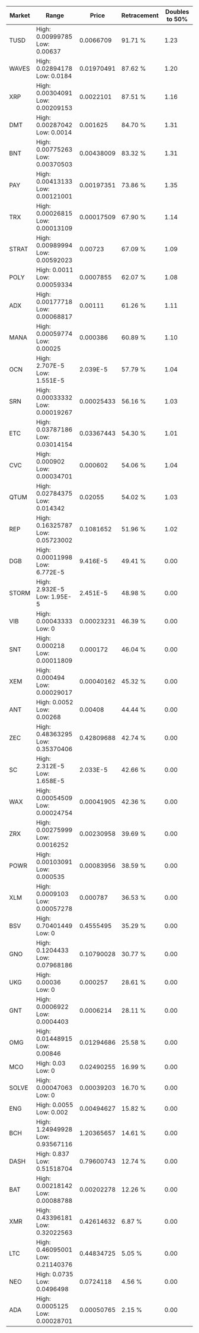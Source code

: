 | Market | Range | Price| Retracement | Doubles to 50% |
| --- | --- | --- | --- | --- |
| TUSD | High: 0.00999785<br />Low: 0.00637 | 0.0066709 | 91.71 % | 1.23 |
| WAVES | High: 0.02894178<br />Low: 0.0184 | 0.01970491 | 87.62 % | 1.20 |
| XRP | High: 0.00304091<br />Low: 0.00209153 | 0.0022101 | 87.51 % | 1.16 |
| DMT | High: 0.00287042<br />Low: 0.0014 | 0.001625 | 84.70 % | 1.31 |
| BNT | High: 0.00775263<br />Low: 0.00370503 | 0.00438009 | 83.32 % | 1.31 |
| PAY | High: 0.00413133<br />Low: 0.00121001 | 0.00197351 | 73.86 % | 1.35 |
| TRX | High: 0.00026815<br />Low: 0.00013109 | 0.00017509 | 67.90 % | 1.14 |
| STRAT | High: 0.00989994<br />Low: 0.00592023 | 0.00723 | 67.09 % | 1.09 |
| POLY | High: 0.0011<br />Low: 0.00059334 | 0.0007855 | 62.07 % | 1.08 |
| ADX | High: 0.00177718<br />Low: 0.00068817 | 0.00111 | 61.26 % | 1.11 |
| MANA | High: 0.00059774<br />Low: 0.00025 | 0.000386 | 60.89 % | 1.10 |
| OCN | High: 2.707E-5<br />Low: 1.551E-5 | 2.039E-5 | 57.79 % | 1.04 |
| SRN | High: 0.00033332<br />Low: 0.00019267 | 0.00025433 | 56.16 % | 1.03 |
| ETC | High: 0.03787186<br />Low: 0.03014154 | 0.03367443 | 54.30 % | 1.01 |
| CVC | High: 0.000902<br />Low: 0.00034701 | 0.000602 | 54.06 % | 1.04 |
| QTUM | High: 0.02784375<br />Low: 0.014342 | 0.02055 | 54.02 % | 1.03 |
| REP | High: 0.16325787<br />Low: 0.05723002 | 0.1081652 | 51.96 % | 1.02 |
| DGB | High: 0.00011998<br />Low: 6.772E-5 | 9.416E-5 | 49.41 % | 0.00 |
| STORM | High: 2.932E-5<br />Low: 1.95E-5 | 2.451E-5 | 48.98 % | 0.00 |
| VIB | High: 0.00043333<br />Low: 0 | 0.00023231 | 46.39 % | 0.00 |
| SNT | High: 0.000218<br />Low: 0.00011809 | 0.000172 | 46.04 % | 0.00 |
| XEM | High: 0.000494<br />Low: 0.00029017 | 0.00040162 | 45.32 % | 0.00 |
| ANT | High: 0.0052<br />Low: 0.00268 | 0.00408 | 44.44 % | 0.00 |
| ZEC | High: 0.48363295<br />Low: 0.35370406 | 0.42809688 | 42.74 % | 0.00 |
| SC | High: 2.312E-5<br />Low: 1.658E-5 | 2.033E-5 | 42.66 % | 0.00 |
| WAX | High: 0.00054509<br />Low: 0.00024754 | 0.00041905 | 42.36 % | 0.00 |
| ZRX | High: 0.00275999<br />Low: 0.0016252 | 0.00230958 | 39.69 % | 0.00 |
| POWR | High: 0.00103091<br />Low: 0.000535 | 0.00083956 | 38.59 % | 0.00 |
| XLM | High: 0.0009103<br />Low: 0.00057278 | 0.000787 | 36.53 % | 0.00 |
| BSV | High: 0.70401449<br />Low: 0 | 0.4555495 | 35.29 % | 0.00 |
| GNO | High: 0.1204433<br />Low: 0.07968186 | 0.10790028 | 30.77 % | 0.00 |
| UKG | High: 0.00036<br />Low: 0 | 0.000257 | 28.61 % | 0.00 |
| GNT | High: 0.0006922<br />Low: 0.0004403 | 0.0006214 | 28.11 % | 0.00 |
| OMG | High: 0.01448915<br />Low: 0.00846 | 0.01294686 | 25.58 % | 0.00 |
| MCO | High: 0.03<br />Low: 0 | 0.02490255 | 16.99 % | 0.00 |
| SOLVE | High: 0.00047063<br />Low: 0 | 0.00039203 | 16.70 % | 0.00 |
| ENG | High: 0.0055<br />Low: 0.002 | 0.00494627 | 15.82 % | 0.00 |
| BCH | High: 1.24949928<br />Low: 0.93567116 | 1.20365657 | 14.61 % | 0.00 |
| DASH | High: 0.837<br />Low: 0.51518704 | 0.79600743 | 12.74 % | 0.00 |
| BAT | High: 0.00218142<br />Low: 0.00088788 | 0.00202278 | 12.26 % | 0.00 |
| XMR | High: 0.43396181<br />Low: 0.32022563 | 0.42614632 | 6.87 % | 0.00 |
| LTC | High: 0.46095001<br />Low: 0.21140376 | 0.44834725 | 5.05 % | 0.00 |
| NEO | High: 0.0735<br />Low: 0.0496498 | 0.0724118 | 4.56 % | 0.00 |
| ADA | High: 0.0005125<br />Low: 0.00028701 | 0.00050765 | 2.15 % | 0.00 |
